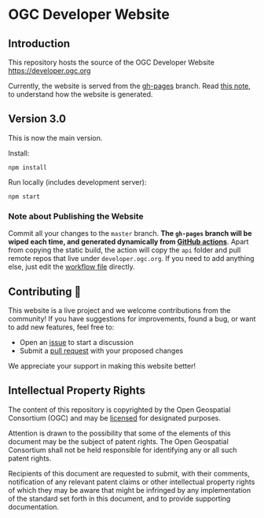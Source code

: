 # OGC Developer Website

## Introduction
This repository hosts the source of the OGC Developer Website https://developer.ogc.org

Currently, the website is served from the [gh-pages](https://github.com/opengeospatial/developer-website/tree/gh-pages) branch. Read [this note](#note-about-publishing-the-website), to understand how the website is generated. 

## Version 3.0
This is now the main version.

Install:

`npm install`

Run locally (includes development server):

`npm start`

### Note about Publishing the Website

Commit all your changes to the `master` branch. **The `gh-pages` branch will be wiped each time, and generated dynamically from [GitHub actions](https://github.com/opengeospatial/developer-website/actions/)**. Apart from copying the static build, the action will copy the `api` folder and pull remote repos that live under `developer.ogc.org`. If you need to add anything else, just edit the [workflow file](https://github.com/opengeospatial/developer-website/blob/master/.github/workflows/main.yml) directly.

## Contributing 🤝

This website is a live project and we welcome contributions from the community! If you have suggestions for improvements, found a bug, or want to add new features, feel free to:

* Open an [issue](https://github.com/opengeospatial/developer-website/issues) to start a discussion
* Submit a [pull request](https://github.com/opengeospatial/developer-website/pulls) with your proposed changes

We appreciate your support in making this website better!

## Intellectual Property Rights

The content of this repository is copyrighted by the Open Geospatial Consortium (OGC) and may be [licensed](https://github.com/opengeospatial/er_template/blob/master/LICENSE) for designated purposes.

Attention is drawn to the possibility that some of the elements of this document may be the subject of patent rights. The Open Geospatial Consortium shall not be held responsible for identifying any or all such patent rights.

Recipients of this document are requested to submit, with their comments, notification of any relevant patent claims or other intellectual property rights of which they may be aware that might be infringed by any implementation of the standard set forth in this document, and to provide supporting documentation.